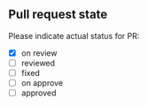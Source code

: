 <!--
## For review
Please use templates for title:
${theme} / ${organization} / ${group} / ${your fullname} / ${your title}

Example:
method / it-rakovets.by / j19 / Dmitry Rakovets / Done tasks 1-5, 7, 9-10
-->

<!--
## For contribution
Please use templates for title:
${theme} / ${type} / ${your title}

Types:
- fix
- add
- refactor

Example:
method / fix / Fix tasks 1-5. Fix tests 7, 9-10
-->

## Pull request state

Please indicate actual status for PR:
- [x] on review
- [ ] reviewed
- [ ] fixed
- [ ] on approve
- [ ] approved
